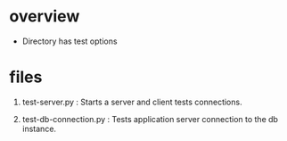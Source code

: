 # overview
- Directory has test options

# files
1. test-server.py : Starts a server and client tests connections.

2. test-db-connection.py : Tests application server connection to the db instance.